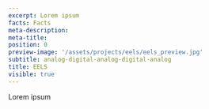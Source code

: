 ```yaml
---
excerpt: Lorem ipsum
facts: Facts
meta-description:
meta-title:
position: 0
preview-image: '/assets/projects/eels/eels_preview.jpg'
subtitle: analog-digital-analog-digital-analog
title: EELS
visible: true
---
```


Lorem ipsum
